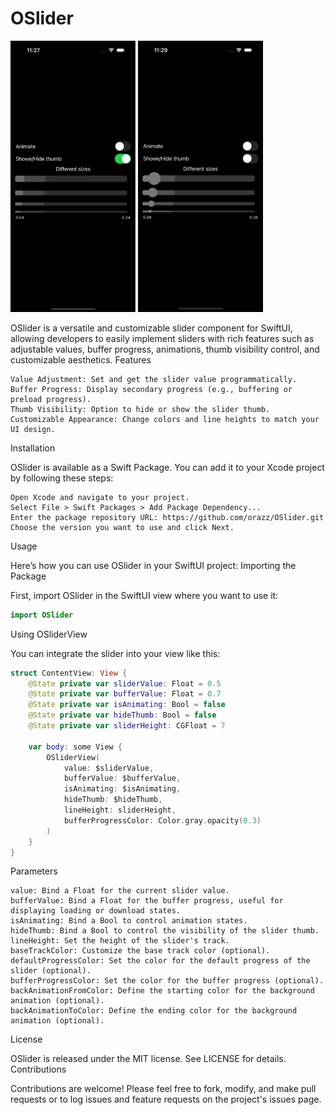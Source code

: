 # OSlider
    
<img src="https://github.com/orazz/OSlider/blob/main/Screens/1.gif" width="200">   <img src="https://github.com/orazz/OSlider/blob/main/Screens/2.jpeg" width="200">

OSlider is a versatile and customizable slider component for SwiftUI, allowing developers to easily implement sliders with rich features such as adjustable values, buffer progress, animations, thumb visibility control, and customizable aesthetics.
Features

    Value Adjustment: Set and get the slider value programmatically.
    Buffer Progress: Display secondary progress (e.g., buffering or preload progress).
    Thumb Visibility: Option to hide or show the slider thumb.
    Customizable Appearance: Change colors and line heights to match your UI design.

Installation

OSlider is available as a Swift Package. You can add it to your Xcode project by following these steps:

    Open Xcode and navigate to your project.
    Select File > Swift Packages > Add Package Dependency...
    Enter the package repository URL: https://github.com/orazz/OSlider.git
    Choose the version you want to use and click Next.

Usage

Here’s how you can use OSlider in your SwiftUI project:
Importing the Package

First, import OSlider in the SwiftUI view where you want to use it:

```swift
import OSlider
```

Using OSliderView

You can integrate the slider into your view like this:

```swift
struct ContentView: View {
    @State private var sliderValue: Float = 0.5
    @State private var bufferValue: Float = 0.7
    @State private var isAnimating: Bool = false
    @State private var hideThumb: Bool = false
    @State private var sliderHeight: CGFloat = 7

    var body: some View {
        OSliderView(
            value: $sliderValue,
            bufferValue: $bufferValue,
            isAnimating: $isAnimating,
            hideThumb: $hideThumb,
            lineHeight: sliderHeight,
            bufferProgressColor: Color.gray.opacity(0.3)
        )
    }
}
```

Parameters

    value: Bind a Float for the current slider value.
    bufferValue: Bind a Float for the buffer progress, useful for displaying loading or download states.
    isAnimating: Bind a Bool to control animation states.
    hideThumb: Bind a Bool to control the visibility of the slider thumb.
    lineHeight: Set the height of the slider's track.
    baseTrackColor: Customize the base track color (optional).
    defaultProgressColor: Set the color for the default progress of the slider (optional).
    bufferProgressColor: Set the color for the buffer progress (optional).
    backAnimationFromColor: Define the starting color for the background animation (optional).
    backAnimationToColor: Define the ending color for the background animation (optional).
    
License

OSlider is released under the MIT license. See LICENSE for details.
Contributions

Contributions are welcome! Please feel free to fork, modify, and make pull requests or to log issues and feature requests on the project's issues page.
